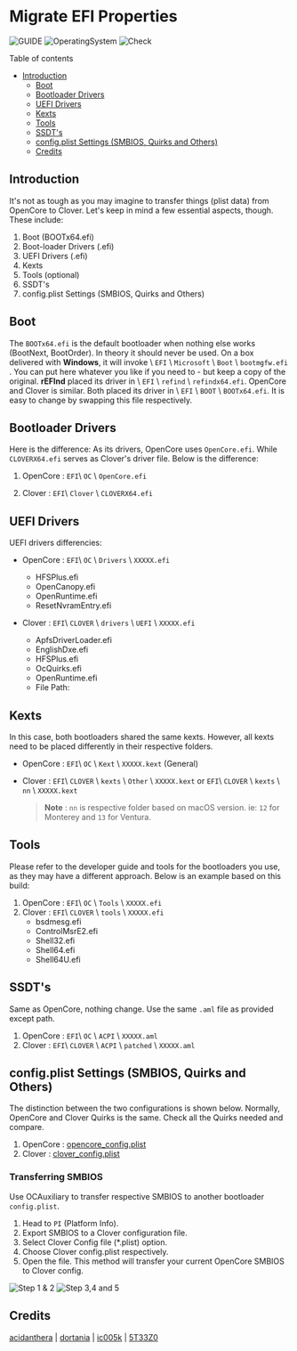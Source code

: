# Migrate EFI Properties

![GUIDE](https://img.shields.io/badge/Guide-Migration-purple)
![OperatingSystem](https://img.shields.io/badge/OS-Hackintosh-blue)
![Check](https://img.shields.io/badge/Status-Pass-brightgreen)

Table of contents

- [Introduction](#introduction)
  - [Boot](#boot)
  - [Bootloader Drivers](#bootloader-drivers)
  - [UEFI Drivers](#uefi-drivers)
  - [Kexts](#kexts)
  - [Tools](#tools)
  - [SSDT's](#ssdts)
  - [config.plist Settings (SMBIOS, Quirks and Others)](#configplist-settings-smbios-quirks-and-others)
  - [Credits](#credits)

## Introduction

It's not as tough as you may imagine to transfer things (plist data) from OpenCore to Clover. Let's keep in mind a few essential aspects, though. These include:

1. Boot (BOOTx64.efi)
2. Boot-loader Drivers (.efi)
3. UEFI Drivers (.efi)
4. Kexts
5. Tools (optional)
6. SSDT's
7. config.plist Settings (SMBIOS, Quirks and Others)

## Boot

The `BOOTx64.efi` is the default bootloader when nothing else works (BootNext, BootOrder). In theory it should never be used. On a box delivered with **Windows**, it will invoke \ `EFI` \ `Microsoft` \ `Boot` \ `bootmgfw.efi` . You can put here whatever you like if you need to - but keep a copy of the original. **rEFInd** placed its driver in  \ `EFI` \ `refind` \ `refindx64.efi`. OpenCore and Clover is similar. Both placed its driver in \ `EFI` \ `BOOT` \ `BOOTx64.efi`. It is easy to change by swapping this file respectively.

## Bootloader Drivers

Here is the difference: As its drivers, OpenCore uses `OpenCore.efi`. While `CLOVERX64.efi` serves as Clover's driver file. Below is the difference:

1. OpenCore : `EFI`\ `OC` \ `OpenCore.efi`

2. Clover : `EFI`\ `Clover` \ `CLOVERX64.efi`

## UEFI Drivers

UEFI drivers differencies:

- OpenCore : `EFI`\ `OC` \ `Drivers` \ `XXXXX.efi`
  - HFSPlus.efi
  - OpenCanopy.efi
  - OpenRuntime.efi
  - ResetNvramEntry.efi

- Clover : `EFI`\ `CLOVER` \ `drivers` \ `UEFI` \ `XXXXX.efi`
  - ApfsDriverLoader.efi
  - EnglishDxe.efi
  - HFSPlus.efi
  - OcQuirks.efi
  - OpenRuntime.efi
  - File Path:

## Kexts

In this case, both bootloaders shared the same kexts. However, all kexts need to be placed differently in their respective folders.

- OpenCore : `EFI`\ `OC` \ `Kext` \ `XXXXX.kext` (General)

- Clover : `EFI`\ `CLOVER` \ `kexts` \ `Other` \ `XXXXX.kext`  or `EFI`\ `CLOVER` \ `kexts` \ `nn` \ `XXXXX.kext`

  > **Note** : `nn` is respective folder based on macOS version. ie: `12` for Monterey and `13` for Ventura.

## Tools

Please refer to the developer guide and tools for the bootloaders you use, as they may have a different approach. Below is an example based on this build:

1. OpenCore : `EFI`\ `OC` \ `Tools` \ `XXXXX.efi`
2. Clover : `EFI`\ `CLOVER` \ `tools` \ `XXXXX.efi`
   - bsdmesg.efi
   - ControlMsrE2.efi
   - Shell32.efi
   - Shell64.efi
   - Shell64U.efi

## SSDT's

Same as OpenCore, nothing change. Use the same `.aml` file as provided except path.

1. OpenCore : `EFI`\ `OC` \ `ACPI` \ `XXXXX.aml`
2. Clover : `EFI`\ `CLOVER` \ `ACPI` \ `patched` \ `XXXXX.aml`

## config.plist Settings (SMBIOS, Quirks and Others)

The distinction between the two configurations is shown below. Normally, OpenCore and Clover Quirks is the same. Check all the Quirks needed and compare.

1. OpenCore : [opencore_config.plist][oc.plist]
2. Clover : [clover_config.plist][clvr.plist]

### Transferring SMBIOS

Use OCAuxiliary to transfer respective SMBIOS to another bootloader `config.plist`.

1. Head to `PI` (Platform Info).
2. Export SMBIOS to a Clover configuration file.
3. Select Clover Config file (*.plist) option.
4. Choose Clover config.plist respectively.
5. Open the file. This method will transfer your current OpenCore SMBIOS to Clover config.

![Step 1 & 2][step1and2]
![Step 3,4 and 5][step3,4and5]

## Credits

[acidanthera][dev0] | [dortania][dev-group0] | [ic005k][dev2] | [5T33Z0][dev1]

[clvr.plist]: https://github.com/theofficialcopypaste/ihackmsimagb460tomahawk/blob/main/guide%20and%20samples/transferring%20opencore%20to%20clover/clover_config.plist
[dev-group0]: https://github.com/dortania
[dev0]: https://github.com/acidanthera
[dev1]: https://github.com/5T33Z0
[dev2]: https://github.com/ic005k
[oc.plist]: https://github.com/theofficialcopypaste/ihackmsimagb460tomahawk/blob/main/guide%20and%20samples/transferring%20opencore%20to%20clover/opencore_config.plist
[step1and2]: https://user-images.githubusercontent.com/72515939/215377592-637c6b67-9d85-43e7-b155-9140dbc833cf.png
[step3,4and5]: https://user-images.githubusercontent.com/72515939/215377609-d0e8f2e1-618c-4d83-afd6-3a0bc9638479.png
